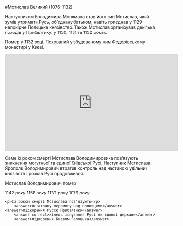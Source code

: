 #Мстислав Великий (1076-1132)


Наступником Володимира Мономаха став його син Мстислав, який зумів
утримати Русь, об’єднану батьком, навіть приєднав у 1129 непокірне
Полоцьке князівство. Також Мстислав організував декілька походів у
Прибалтику: у 1130, 1131 та 1132 роках.

Помер у 1132 році. Похований у збудованому ним Федорівському монастирі у
Києві.

<div class="fluidMedia">
<iframe align="center" width="560" height="315" src="https://www.youtube.com/embed/DquZG41LfBc" frameborder="0" allowfullscreen></iframe>
</div>
<div class="popup">
</div>


Саме із роком смерті Мстислава Володимировича пов’язують зникнення
могутньої та єдиної Київської Русі. Наступник Мстислава Ярополк
Володимирович втратив контроль над частиною удільних князівств і розвал
Русі продовжився.

<quiz>
<question>
	<p>Мстислав Володимирович помер</p>
        <answer>1142 року</answer>
	<answer>1158 року</answer>
        <answer correct>1132 року</answer>
        <answer>1076 року</answer>
</question>

<question>

	<p>Із роком смерті Мстислава пов'язують</p>
        <answer>остаточну перемогу над половцями</answer>
	<answer>підкорення Руссю Прибалтики</answer>
        <answer correct>кінець існування Русі як єдиної держави</answer>
        <answer>підкорення Києвом Полоцька</answer>
</question>
</quiz>
